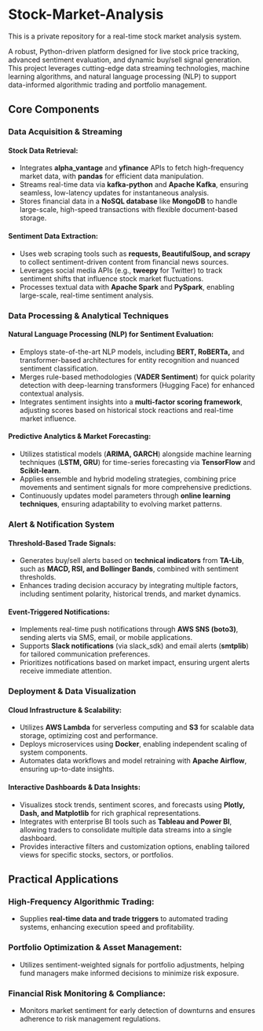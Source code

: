 
# Stock-Market-Analysis  

This is a private repository for a real-time stock market analysis system.  

A robust, Python-driven platform designed for live stock price tracking, advanced sentiment evaluation, and dynamic buy/sell signal generation. This project leverages cutting-edge data streaming technologies, machine learning algorithms, and natural language processing (NLP) to support data-informed algorithmic trading and portfolio management.  

## Core Components  

### Data Acquisition & Streaming  

#### **Stock Data Retrieval:**  
- Integrates **alpha_vantage** and **yfinance** APIs to fetch high-frequency market data, with **pandas** for efficient data manipulation.  
- Streams real-time data via **kafka-python** and **Apache Kafka**, ensuring seamless, low-latency updates for instantaneous analysis.  
- Stores financial data in a **NoSQL database** like **MongoDB** to handle large-scale, high-speed transactions with flexible document-based storage.  

#### **Sentiment Data Extraction:**  
- Uses web scraping tools such as **requests, BeautifulSoup, and scrapy** to collect sentiment-driven content from financial news sources.  
- Leverages social media APIs (e.g., **tweepy** for Twitter) to track sentiment shifts that influence stock market fluctuations.  
- Processes textual data with **Apache Spark** and **PySpark**, enabling large-scale, real-time sentiment analysis.  

### Data Processing & Analytical Techniques  

#### **Natural Language Processing (NLP) for Sentiment Evaluation:**  
- Employs state-of-the-art NLP models, including **BERT, RoBERTa,** and transformer-based architectures for entity recognition and nuanced sentiment classification.  
- Merges rule-based methodologies (**VADER Sentiment**) for quick polarity detection with deep-learning transformers (Hugging Face) for enhanced contextual analysis.  
- Integrates sentiment insights into a **multi-factor scoring framework**, adjusting scores based on historical stock reactions and real-time market influence.  

#### **Predictive Analytics & Market Forecasting:**  
- Utilizes statistical models (**ARIMA, GARCH**) alongside machine learning techniques (**LSTM, GRU**) for time-series forecasting via **TensorFlow** and **Scikit-learn**.  
- Applies ensemble and hybrid modeling strategies, combining price movements and sentiment signals for more comprehensive predictions.  
- Continuously updates model parameters through **online learning techniques**, ensuring adaptability to evolving market patterns.  

### Alert & Notification System  

#### **Threshold-Based Trade Signals:**  
- Generates buy/sell alerts based on **technical indicators** from **TA-Lib**, such as **MACD, RSI, and Bollinger Bands**, combined with sentiment thresholds.  
- Enhances trading decision accuracy by integrating multiple factors, including sentiment polarity, historical trends, and market dynamics.  

#### **Event-Triggered Notifications:**  
- Implements real-time push notifications through **AWS SNS (boto3)**, sending alerts via SMS, email, or mobile applications.  
- Supports **Slack notifications** (via slack_sdk) and email alerts (**smtplib**) for tailored communication preferences.  
- Prioritizes notifications based on market impact, ensuring urgent alerts receive immediate attention.  

### Deployment & Data Visualization  

#### **Cloud Infrastructure & Scalability:**  
- Utilizes **AWS Lambda** for serverless computing and **S3** for scalable data storage, optimizing cost and performance.  
- Deploys microservices using **Docker**, enabling independent scaling of system components.  
- Automates data workflows and model retraining with **Apache Airflow**, ensuring up-to-date insights.  

#### **Interactive Dashboards & Data Insights:**  
- Visualizes stock trends, sentiment scores, and forecasts using **Plotly, Dash, and Matplotlib** for rich graphical representations.  
- Integrates with enterprise BI tools such as **Tableau and Power BI**, allowing traders to consolidate multiple data streams into a single dashboard.  
- Provides interactive filters and customization options, enabling tailored views for specific stocks, sectors, or portfolios.  

## Practical Applications  

### **High-Frequency Algorithmic Trading:**  
- Supplies **real-time data and trade triggers** to automated trading systems, enhancing execution speed and profitability.  

### **Portfolio Optimization & Asset Management:**  
- Utilizes sentiment-weighted signals for portfolio adjustments, helping fund managers make informed decisions to minimize risk exposure.  

### **Financial Risk Monitoring & Compliance:**  
- Monitors market sentiment for early detection of downturns and ensures adherence to risk management regulations.  

